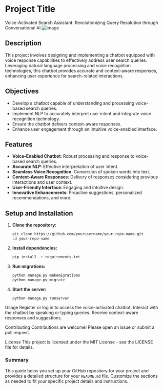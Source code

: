 # Project Title

Voice-Activated Search Assistant: Revolutionizing Query Resolution through Conversational AI
![image](https://github.com/user-attachments/assets/60502881-56f0-4ef4-9d34-30968d834d57)

## Description

This project involves designing and implementing a chatbot equipped with voice response capabilities to effectively address user search queries. Leveraging natural language processing and voice recognition technologies, this chatbot provides accurate and context-aware responses, enhancing user experience for search-related interactions.

## Objectives

- Develop a chatbot capable of understanding and processing voice-based search queries.
- Implement NLP to accurately interpret user intent and integrate voice recognition technology.
- Ensure the chatbot delivers context-aware responses.
- Enhance user engagement through an intuitive voice-enabled interface.

## Features

- **Voice-Enabled Chatbot**: Robust processing and response to voice-based search queries.
- **Accurate NLP**: Effective interpretation of user intent.
- **Seamless Voice Recognition**: Conversion of spoken words into text.
- **Context-Aware Responses**: Delivery of responses considering previous interactions and user context.
- **User-Friendly Interface**: Engaging and intuitive design.
- **Innovative Enhancements**: Proactive suggestions, personalized recommendations, and more.

## Setup and Installation

1. **Clone the repository:**

   ```bash
   git clone https://github.com/yourusername/your-repo-name.git
   cd your-repo-name

2. **Install dependencies:**
   ```bash
   pip install -r requirements.txt

4. **Run migrations:**
   ```bash
   python manage.py makemigrations
   python manage.py migrate

6. **Start the server:**
   ```bash
   python manage.py runserver

Usage
Register or log in to access the voice-activated chatbot.
Interact with the chatbot by speaking or typing queries.
Receive context-aware responses and suggestions.

Contributing
Contributions are welcome! Please open an issue or submit a pull request.

License
This project is licensed under the MIT License - see the LICENSE file for details.

### Summary
This guide helps you set up your GitHub repository for your project and provides a detailed structure for your `README.md` file. Customize the sections as needed to fit your specific project details and instructions.
